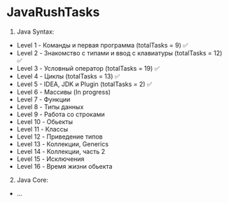 # JavaRushTasks

1. Java Syntax:
  - Level 1 - Команды и первая программа (totalTasks = 9) :white_check_mark:
  - Level 2 - Знакомство с типами и ввод с клавиатуры (totalTasks = 12) :white_check_mark:
  - Level 3 - Условный оператор (totalTasks = 19) :white_check_mark:
  - Level 4 - Циклы (totalTasks = 13) :white_check_mark:
  - Level 5 - IDEA, JDK и Plugin (totalTasks = 2) :white_check_mark:
  - Level 6 - Массивы (In progress)
  - Level 7 - Функции 
  - Level 8 - Типы данных 
  - Level 9 - Работа со строками 
  - Level 10 - Обьекты
  - Level 11 - Классы
  - Level 12 - Приведение типов
  - Level 13 - Коллекции, Generics
  - Level 14 - Коллекции, часть 2
  - Level 15 - Исключения
  - Level 16 - Время жизни обьекта
2. Java Core:
  - ...
